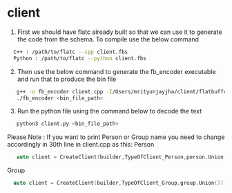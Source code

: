 # client
1. First we should have flatc already built so that we can use it to generate the code from the schema.
To compile use the below command
```sh
  C++ : /path/to/flatc --cpp client.fbs
  Python : /path/to/flatc --python client.fbs
  ```

2. Then use the below command to generate the fb_encoder executable and run that to produce the bin file

```sh
   g++ -o fb_encoder client.cpp -I/Users/mrityunjayjha/client/flatbuffers/include -std=c++11
   ./fb_encoder <bin_file_path>
   ```

3. Run the python file using the command below to decode the text
```sh
   python3 client.py <bin_file_path>
   ```

Please Note : If you want to print Person or Group name you need to change accordingly in 30th line in client.cpp as this:
  Person
```cpp
   auto client = CreateClient(builder,TypeOfClient_Person,person.Union());
   ```
  Group
 ```cpp
   auto client = CreateClient(builder,TypeOfClient_Group,group.Union());
   ```

